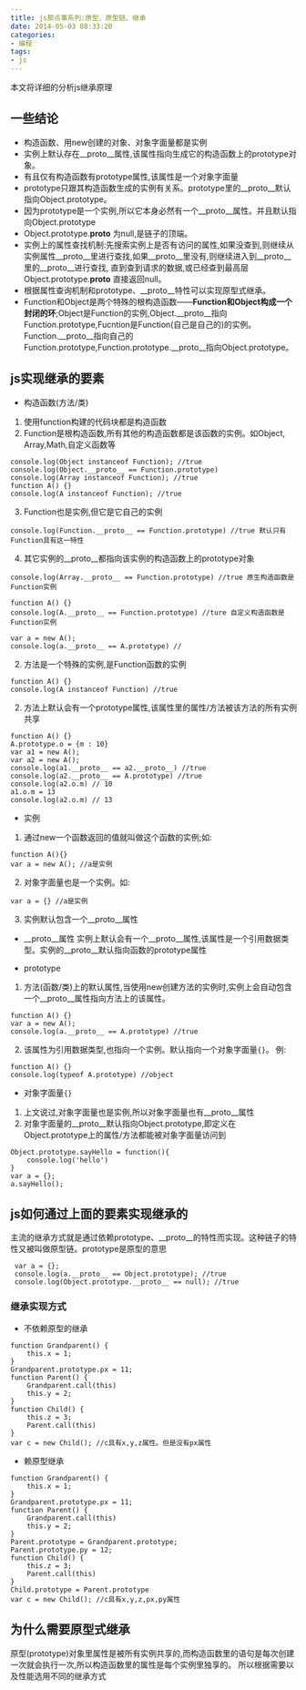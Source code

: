 ```yaml
---
title: js那点事系列:原型、原型链、继承
date: 2014-05-03 08:33:20
categories:
- 编程
tags:
- js
---
```

本文将详细的分析js继承原理  
## 一些结论
- 构造函数、用new创建的对象、对象字面量都是实例
- 实例上默认存在__proto__属性,该属性指向生成它的构造函数上的prototype对象。
- 有且仅有构造函数有prototype属性,该属性是一个对象字面量
- prototype只跟其构造函数生成的实例有关系。prototype里的__proto__默认指向Object.prototype。
- 因为prototype是一个实例,所以它本身必然有一个__proto__属性。并且默认指向Object.prototype
- Object.prototype.__proto__ 为null,是链子的顶端。
- 实例上的属性查找机制:先搜索实例上是否有访问的属性,如果没查到,则继续从实例属性__proto__里进行查找,如果__proto__里没有,则继续进入到__proto__里的__proto__进行查找,
直到查到请求的数据,或已经查到最高层Object.prototype.__proto__ 直接返回null。
- 根据属性查询机制和prototype、__proto__特性可以实现原型式继承。
- Function和Object是两个特殊的根构造函数——**Function和Object构成一个封闭的环**;Object是Function的实例,Object.__proto__指向Function.prototype,Fucntion是Function(自己是自己的)的实例。Function.__proto__指向自己的
Function.prototype,Function.prototype.__proto__指向Object.prototype。


## js实现继承的要素
- 构造函数(方法/类)
1. 使用function构建的代码块都是构造函数
2. Function是根构造函数,所有其他的构造函数都是该函数的实例。如Object, Array,Math,自定义函数等
```
console.log(Object instanceof Function); //true
console.log(Object.__proto__ == Function.prototype)
console.log(Array instanceof Function); //true
function A() {}
console.log(A instanceof Function); //true
```
3. Function也是实例,但它是它自己的实例
```
console.log(Function.__proto__ == Function.prototype) //true 默认只有Function具有这一特性
```
4. 其它实例的__proto__都指向该实例的构造函数上的prototype对象
```
console.log(Array.__proto__ == Function.prototype) //true 原生构造函数是Function实例

function A() {}
console.log(A.__proto__ == Function.prototype) //ture 自定义构造函数是Function实例

var a = new A(); 
console.log(a.__proto__ == A.prototype) //
```

2. 方法是一个特殊的实例,是Function函数的实例
```
function A() {}
console.log(A instanceof Function) //true
```
2. 方法上默认会有一个prototype属性,该属性里的属性/方法被该方法的所有实例共享
```
function A() {}
A.prototype.o = {m : 10}
var a1 = new A();
var a2 = new A();
console.log(a1.__proto__ == a2.__proto__) //true
console.log(a2.__proto__ == A.prototype) //true
console.log(a2.o.m) // 10
a1.o.m = 13
console.log(a2.o.m) // 13
```

- 实例
1. 通过new一个函数返回的值就叫做这个函数的实例;如:
```
function A(){}
var a = new A(); //a是实例
```
2. 对象字面量也是一个实例。如:
```
var a = {} //a是实例
```
3. 实例默认包含一个__proto__属性

- __proto__属性
实例上默认会有一个__proto__属性,该属性是一个引用数据类型。实例的__proto__默认指向函数的prototype属性

- prototype
1. 方法(函数/类)上的默认属性,当使用new创建方法的实例时,实例上会自动包含一个__proto__属性指向方法上的该属性。
```
function A() {}
var a = new A();
console.log(a.__proto__ == A.prototype) //true
```
2. 该属性为引用数据类型,也指向一个实例。默认指向一个对象字面量```{}```。 例:
```
function A() {}
console.log(typeof A.prototype) //object
```

- 对象字面量```{}```
1. 上文说过,对象字面量也是实例,所以对象字面量也有__proto__属性
2. 对象字面量的__proto__默认指向Object.prototype,即定义在Object.prototype上的属性/方法都能被对象字面量访问到
```
Object.prototype.sayHello = function(){
    console.log('hello')
}
var a = {};
a.sayHello();
```

## js如何通过上面的要素实现继承的
主流的继承方式就是通过依赖prototype、__proto__的特性而实现。这种链子的特性又被叫做原型链。prototype是原型的意思

```
 var a = {};
 console.log(a.__proto__ == Object.prototype); //true
 console.log(Object.prototype.__proto__ == null); //true
```

### 继承实现方式
- 不依赖原型的继承
```
function Grandparent() {
    this.x = 1;
}
Grandparent.prototype.px = 11;
function Parent() {
    Grandparent.call(this)
    this.y = 2;
}
function Child() {
    this.z = 3;
    Parent.call(this)
}
var c = new Child(); //c具有x,y,z属性。但是没有px属性
```
- 赖原型继承
```
function Grandparent() {
    this.x = 1;
}
Grandparent.prototype.px = 11;
function Parent() {
    Grandparent.call(this)
    this.y = 2;
}
Parent.prototype = Grandparent.prototype;
Parent.prototype.py = 12;
function Child() {
    this.z = 3;
    Parent.call(this)
}
Child.prototype = Parent.prototype
var c = new Child(); //c具有x,y,z,px,py属性
```
## 为什么需要原型式继承
原型(prototype)对象里属性是被所有实例共享的,而构造函数里的语句是每次创建一次就会执行一次,所以构造函数里的属性是每个实例里独享的。
所以根据需要以及性能选用不同的继承方式